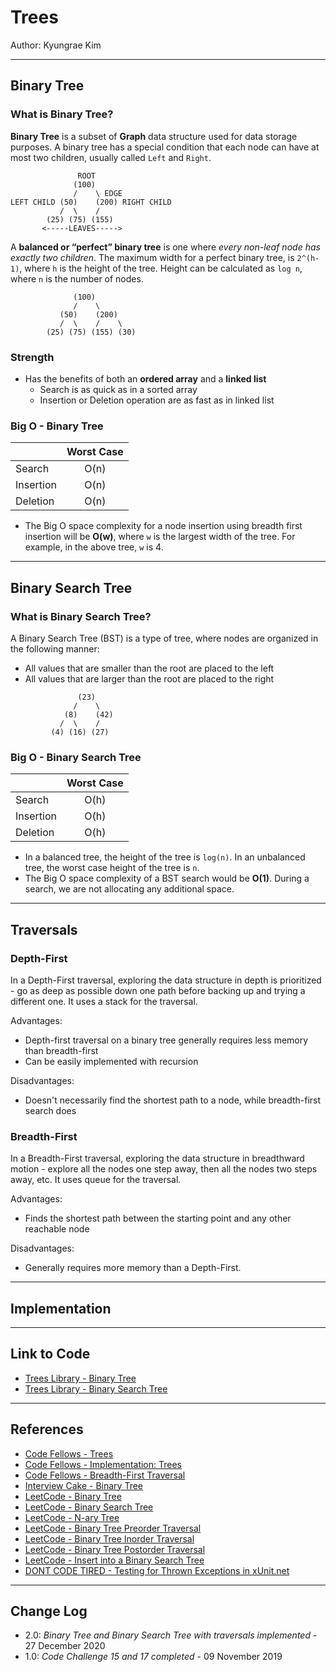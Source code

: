 # Trees

Author: Kyungrae Kim

---

## Binary Tree

### What is Binary Tree?

**Binary Tree** is a subset of **Graph** data structure used for data storage purposes. A binary tree has a special condition that each node can have at most two children, usually called `Left` and `Right`.

```text
               ROOT
              (100)
              /    \ EDGE
LEFT CHILD (50)    (200) RIGHT CHILD
           /  \    /
        (25) (75) (155)
       <-----LEAVES----->     
```

A **balanced or “perfect” binary tree** is one where *every non-leaf node has exactly two children*. The maximum width for a perfect binary tree, is `2^(h-1)`, where `h` is the height of the tree. Height can be calculated as `log n`, where `n` is the number of nodes.

```text
              (100)
              /    \
           (50)    (200)
           /  \    /    \
        (25) (75) (155) (30)
```

### Strength

* Has the benefits of both an **ordered array** and a **linked list**
  * Search is as quick as in a sorted array
  * Insertion or Deletion operation are as fast as in linked list

### Big O - Binary Tree

|| Worst Case |
|:-|:-:|
| Search | O(n) |
| Insertion | O(n)|
| Deletion | O(n) |

* The Big O space complexity for a node insertion using breadth first insertion will be **O(w)**, where `w` is the largest width of the tree. For example, in the above tree, `w` is 4.

---

## Binary Search Tree

### What is Binary Search Tree?

A Binary Search Tree (BST) is a type of tree, where nodes are organized in the following manner:

* All values that are smaller than the root are placed to the left
* All values that are larger than the root are placed to the right

```text
               (23)
              /    \
            (8)    (42)
           /  \    /
         (4) (16) (27)
```

### Big O - Binary Search Tree

|| Worst Case |
|:-|:-:|
| Search | O(h) |
| Insertion | O(h)|
| Deletion | O(h) |

* In a balanced tree, the height of the tree is `log(n)`. In an unbalanced tree, the worst case height of the tree is `n`.
* The Big O space complexity of a BST search would be **O(1)**. During a search, we are not allocating any additional space.

---

## Traversals

### Depth-First

In a Depth-First traversal, exploring the data structure in depth is prioritized - go as deep as possible down one path before backing up and trying a different one. It uses a stack for the traversal.

Advantages:

* Depth-first traversal on a binary tree generally requires less memory than breadth-first
* Can be easily implemented with recursion

Disadvantages:

* Doesn't necessarily find the shortest path to a node, while breadth-first search does

### Breadth-First

In a Breadth-First traversal, exploring the data structure in breadthward motion - explore all the nodes one step away, then all the nodes two steps away, etc. It uses queue for the traversal.

Advantages:

* Finds the shortest path between the starting point and any other reachable node

Disadvantages:

* Generally requires more memory than a Depth-First.

---

## Implementation

---

## Link to Code

* [Trees Library - Binary Tree](Trees/BinaryTree.cs)
* [Trees Library - Binary Search Tree](Trees/BinarySearchTree.cs)

---

## References

* [Code Fellows - Trees](https://codefellows.github.io/common_curriculum/data_structures_and_algorithms/Code_401/class-15/resources/Trees.html)
* [Code Fellows - Implementation: Trees](https://codefellows.github.io/common_curriculum/data_structures_and_algorithms/Code_401/class-15/LAB)
* [Code Fellows - Breadth-First Traversal](https://codefellows.github.io/common_curriculum/data_structures_and_algorithms/Code_401/class-17/)
* [Interview Cake - Binary Tree](https://www.interviewcake.com/concept/python/binary-tree?)
* [LeetCode - Binary Tree](https://leetcode.com/explore/learn/card/data-structure-tree/)
* [LeetCode - Binary Search Tree](https://leetcode.com/explore/learn/card/introduction-to-data-structure-binary-search-tree/)
* [LeetCode - N-ary Tree](https://leetcode.com/explore/learn/card/introduction-to-data-structure-binary-search-tree/)
* [LeetCode - Binary Tree Preorder Traversal](https://leetcode.com/problems/binary-tree-preorder-traversal/)
* [LeetCode - Binary Tree Inorder Traversal](https://leetcode.com/problems/binary-tree-inorder-traversal/)
* [LeetCode - Binary Tree Postorder Traversal](https://leetcode.com/problems/binary-tree-postorder-traversal/)
* [LeetCode - Insert into a Binary Search Tree](https://leetcode.com/problems/insert-into-a-binary-search-tree/)
* [DONT CODE TIRED - Testing for Thrown Exceptions in xUnit.net](http://dontcodetired.com/blog/post/Testing-for-Thrown-Exceptions-in-xUnitnet)

---

## Change Log

* 2.0: *Binary Tree and Binary Search Tree with traversals implemented* - 27 December 2020
* 1.0: *Code Challenge 15 and 17 completed* - 09 November 2019
